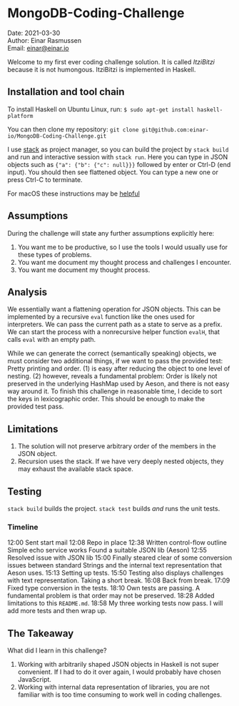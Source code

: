 # MongoDB-Coding-Challenge
Date:   2021-03-30  
Author: Einar Rasmussen  
Email:  einar@einar.io

Welcome to my first ever coding challenge solution.
It is called *ItziBitzi* because it is not humongous.
ItziBitzi is implemented in Haskell.

## Installation and tool chain
To install Haskell on Ubuntu Linux, run:
`$ sudo apt-get install haskell-platform`

You can then clone my repository:
`git clone git@github.com:einar-io/MongoDB-Coding-Challenge.git`

I use [stack](https://docs.haskellstack.org/en/stable/README/) as project manager,
so you can build the project by `stack build` and run and interactive session
with `stack run`.  Here you can type in JSON objects such as 
`{"a": {"b": {"c": null}}}`
followed by enter or Ctrl-D (end input).  You should then see flattened object.
You can type a new one or press Ctrl-C to terminate.

For macOS these instructions may be [helpful](https://docs.haskellstack.org/en/stable/install_and_upgrade/)

## Assumptions
During the challenge will state any further assumptions explicitly here:

1. You want me to be productive, so I use the tools I would usually use for
   these types of problems.
2. You want me document my thought process and challenges I encounter.
3. You want me document my thought process.


## Analysis
We essentially want a flattening operation for  JSON objects.  This can be
implemented by a recursive `eval` function like the ones used for interpreters.
We can pass the current path as a state to serve as a prefix.  We can start the
process with a nonrecursive helper function `evalH`, that calls `eval` with an
empty path.

While we can generate the correct (semantically speaking) objects, we must
consider two additional things, if we want to pass the provided test: Pretty
printing and order.  (1) is easy after reducing the object to one level
of nesting.  (2) however, reveals a fundamental problem: Order is likely
not preserved in the underlying HashMap used by Aeson, and there is not easy
way around it.  To finish this challenge in reasonable time, I decide to sort
the keys in lexicographic order.  This should be enough to make the provided
test pass.


## Limitations
1. The solution will not preserve arbitrary order of the members in the JSON object.
2. Recursion uses the stack.  If we have very deeply nested objects, they
   may exhaust the available stack space.


## Testing
`stack build` builds the project.
`stack test` builds _and_ runs the unit tests.


### Timeline
12:00 Sent start mail
12:08 Repo in place
12:38 Written control-flow outline
      Simple echo service works
      Found a suitable JSON lib (Aeson)
12:55 Resolved issue with JSON lib
15:00 Finally steared clear of some conversion issues between standard Strings
      and the internal text representation that Aeson uses.
15:13 Setting up tests.
15:50 Testing also displays challenges with text representation.  Taking a short break.
16:08 Back from break.
17:09 Fixed type conversion in the tests.
18:10 Own tests are passing.  A fundamental problem is that order may not be preserved.
18:28 Added limitations to this `README.md`.
18:58 My three working tests now pass.  I will add more tests and then wrap up.


## The Takeaway
What did I learn in this challenge?

1.  Working with arbitrarily shaped JSON objects in Haskell is not super convenient.
    If I had to do it over again, I would probably have chosen JavaScript.
2.  Working with internal data representation of libraries, you are not familiar with
    is too time consuming to work well in coding challenges.
